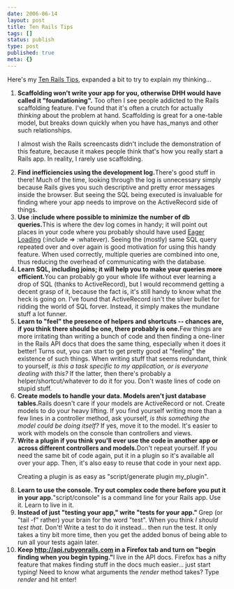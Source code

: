 ```yaml
---
date: 2006-06-14
layout: post
title: Ten Rails Tips
tags: []
status: publish
type: post
published: true
meta: {}
---
```

Here&#39;s my <a href="http://timothymorgan.tadalist.com/lists/public/323610">Ten Rails Tips</a>, expanded a bit to try to explain my thinking...<ol>	<li><b>Scaffolding won&#39;t write your app for you, otherwise DHH would have called it &quot;foundationing&quot;.</b> Too often I see people addicted to the Rails scaffolding feature. I&#39;ve found that it&#39;s often a crutch for actually <i>thinking</i> about the problem at hand. Scaffolding is great for a one-table model, but breaks down quickly when you have has_manys and other such relationships.

I almost wish the Rails screencasts didn&#39;t include the demonstration of this feature, because it makes people think that&#39;s how you really start a Rails app. In reality, I rarely use scaffolding.</li>	<li><b>Find inefficiencies using the development log.</b>There&#39;s good stuff in there! Much of the time, looking through the log is unnecessary simply because Rails gives you such descriptive and pretty error messages inside the browser. But seeing the SQL being executed is invaluable for finding where your app needs to improve on the ActiveRecord side of things.</li>	<li><b>Use :include where possible to minimize the number of db queries.</b>This is where the dev log comes in handy; it will point out places in your code where you probably should have used <a href="http://rubyonrails.org/api/classes/ActiveRecord/Associations/ClassMethods.html">Eager Loading</a> (:include =&gt; :whatever). Seeing the (mostly) same SQL query repeated over and over again is good motivation for using this handy feature. When used correctly, multiple queries are combined into one, thus reducing the overhead of communicating with the database.</li>	<li><b>Learn SQL, including joins; it will help you to make your queries more efficient.</b>You can probably go your whole life without ever learning a drop of SQL (thanks to ActiveRecord), but I would recommend getting a decent grasp of it, because the fact is, it&#39;s still handy to know what the heck is going on. I&#39;ve found that ActiveRecord isn&#39;t the silver bullet for ridding the world of SQL forver. Instead, it simply makes the mundane stuff a lot funner.</li>	<li><b>Learn to &quot;feel&quot; the presence of helpers and shortcuts -- chances are, if you think there should be one, there probably is one.</b>Few things are more irritating than writing a bunch of code and then finding a one-liner in the Rails API docs that does the same thing, especially when it does it better! Turns out, you can start to get pretty good at &quot;feeling&quot; the existence of such things. When writing stuff that seems redundant, think to yourself, <i>is this a task specific to my application, or is everyone dealing with this?</i> If the latter, then there&#39;s probably a helper/shortcut/whatever to do it for you. Don&#39;t waste lines of code on stupid stuff.</li>	<li><b>Create models to handle your data. Models aren&#39;t just database tables.</b>Rails doesn&#39;t care if your models are ActiveRecord or not. Create models to do your heavy lifting. If you find yourself writing more than a few lines in a controller method, ask yourself, <i>is this something the model could be doing itself?</i> If yes, move it to the model. It&#39;s easier to work with models on the console than controllers and views.</li>	<li><b>Write a plugin if you think you&#39;ll ever use the code in another app or across different controllers and models.</b>Don&#39;t repeat yourself. If you need the same bit of code again, put it in a plugin so it&#39;s available all over your app. Then, it&#39;s also easy to reuse that code in your next app.

Creating a plugin is as easy as &quot;script/generate plugin my_plugin&quot;.</li>	<li><b>Learn to use the console. Try out complex code there before you put it in your app.</b>&quot;script/console&quot; is a command line for your Rails app. Use it. Learn to live in it.</li>	<li><b>Instead of just &quot;testing your app,&quot; write &quot;tests for your app.&quot; </b>Grep (or &quot;tail -f&quot; rather) your brain for the word &quot;test&quot;. When you think <i>I should test that</i>. Don&#39;t! Write a test to do it instead... then run the test. It only takes a tiny bit more time, then you get the added bonus of being able to run all your tests again later.</li>	<li><b>Keep <a href="http://api.rubyonrails.com">http://api.rubyonrails.com</a> in a Firefox tab and turn on &quot;begin finding when you begin typing.&quot;</b>I live in the API docs. Firefox has a nifty feature that makes finding stuff in the docs much easier... just start typing! Need to know what arguments the <i>render</i> method takes? Type <i>render</i> and hit enter!<b></b></li></ol>
